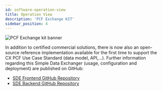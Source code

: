 ```yaml
---
id: software-operation-view
title: Operation View
description: 'PCF Exchange KIT'
sidebar_position: 4
---
```


![PCF Exchange kit banner](@site/static/img/kits/pcf/pcf-kit-logo.svg)

In addition to certified commercial solutions, there is now also an open-source reference implementation available for the first time to support the CX PCF Use Case Standard (data model, API,...). Further information regarding this Simple Data Exchanger (usage, configuration and deployment) are published on GitHub:

- [SDE Frontend GitHub Repository](https://github.com/eclipse-tractusx/managed-simple-data-exchanger-frontend)
- [SDE Backend GitHub Repository](https://github.com/eclipse-tractusx/managed-simple-data-exchanger-backend)
